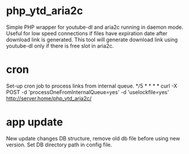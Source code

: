 # php_ytd_aria2c
Simple PHP wrapper for youtube-dl and aria2c running in daemon mode.
Useful for low speed connections if files have expiration date after download link is generated.
This tool will generate download link using youtube-dl only if there is free slot in aria2c.

# cron
Set-up cron job to process links from internal queue.
    */5 * * * * curl -X POST -d 'processOneFromInternalQueue=yes' -d 'uselockfile=yes' http://server.home/php_ytd_aria2c/

# app update
New update changes DB structure, remove old db file before using new version.
Set DB directory path in config file.
